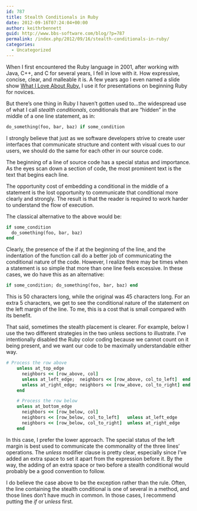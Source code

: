 ```yaml
---
id: 787
title: Stealth Conditionals in Ruby
date: 2012-09-16T07:24:04+00:00
author: keithrbennett
guid: http://www.bbs-software.com/blog/?p=787
permalink: /index.php/2012/09/16/stealth-conditionals-in-ruby/
categories:
  - Uncategorized
---
```

When I first encountered the Ruby language in 2001, after working with Java, C++, and C for several years, I fell in love with it. How expressive, concise, clear, and malleable it is. A few years ago I even named a slide show [What I Love About Ruby.](https://speakerdeck.com/u/keithrbennett/p/what-i-love-about-ruby) I use it for presentations on beginning Ruby for novices.

But there&#8217;s one thing in Ruby I haven&#8217;t gotten used to&#8230;the widespread use of what I call _stealth conditionals_, conditionals that are &#8220;hidden&#8221; in the middle of a one line statement, as in:

```ruby
do_something(foo, bar, baz) if some_condition
```

I strongly believe that just as we software developers strive to create user interfaces that communicate structure and content with visual cues to our users, we should do the same for each other in our source code.

The beginning of a line of source code has a special status and importance. As the eyes scan down a section of code, the most prominent text is the text that begins each line.

The opportunity cost of embedding a conditional in the middle of a statement is the lost opportunity to communicate that conditional more clearly and strongly. The result is that the reader is required to work harder to understand the flow of execution.

The classical alternative to the above would be:

```ruby
if some_condition
  do_something(foo, bar, baz)
end
```

Clearly, the presence of the if at the beginning of the line, and the indentation of the function call do a better job of communicating the conditional nature of the code. However, I realize there may be times when a statement is so simple that more than one line feels excessive. In these cases, we do have this as an alternative:

```ruby
if some_condition; do_something(foo, bar, baz) end
```

This is 50 characters long, while the original was 45 characters long. For an extra 5 characters, we get to see the conditional nature of the statement on the left margin of the line. To me, this is a cost that is small compared with its benefit.

That said, sometimes the stealth placement is clearer. For example, below I use the two different strategies in the two unless sections to illustrate. I&#8217;ve intentionally disabled the Ruby color coding because we cannot count on it being present, and we want our code to be maximally understandable either way.

```ruby
# Process the row above
    unless at_top_edge
      neighbors << [row_above, col]
      unless at_left_edge;  neighbors << [row_above, col_to_left]  end
      unless at_right_edge; neighbors << [row_above, col_to_right] end
    end

    # Process the row below
    unless at_bottom_edge
      neighbors << [row_below, col]
      neighbors << [row_below, col_to_left]   unless at_left_edge
      neighbors << [row_below, col_to_right]  unless at_right_edge
    end
```

In this case, I prefer the lower approach. The special status of the left margin is best used to communicate the commonality of the three lines&#8217; operations. The _unless_ modifier clause is pretty clear, especially since I&#8217;ve added an extra space to set it apart from the expression before it. By the way, the adding of an extra space or two before a stealth conditional would probably be a good convention to follow.

I do believe the case above to be the exception rather than the rule. Often, the line containing the stealth conditional is one of several in a method, and those lines don&#8217;t have much in common. In those cases, I recommend putting the _if_ or _unless_ first.